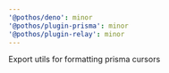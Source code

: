 ```yaml
---
'@pothos/deno': minor
'@pothos/plugin-prisma': minor
'@pothos/plugin-relay': minor
---
```


Export utils for formatting prisma cursors
